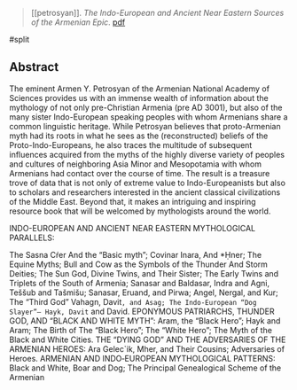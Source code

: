 > [[petrosyan]]. *The Indo-European and Ancient Near Eastern
Sources of the Armenian Epic*. [pdf](a/a-petrosyan2002.pdf)

#split 

## Abstract
The eminent Armen Y. Petrosyan of the Armenian National Academy of Sciences provides us with an immense wealth of information about the mythology of not only pre-Christian Armenia (pre AD 3001), but also of the many sister Indo-European speaking peoples with whom Armenians share a common linguistic heritage. While Petrosyan believes that proto-Armenian myth had its roots in what he sees as the (reconstructed) beliefs of the Proto-Indo-Europeans, he also traces the multitude of subsequent influences acquired from the myths of the highly diverse variety of peoples and cultures of neighboring Asia Minor and Mesopotamia with whom Armenians had contact over the course of time. The result is a treasure trove of data that is not only of extreme value to Indo-Europeanists but also to scholars and researchers interested in the ancient classical civilizations of the Middle East. Beyond that, it makes an intriguing and inspiring resource book that will be welcomed by mythologists around the world.



INDO-EUROPEAN AND ANCIENT NEAR EASTERN MYTHOLOGICAL PARALLELS: 

The Sasna Cŕer And the “Basic myth”; Covinar Inara, And *Ḥner; The Equine Myths; Bull and Cow as the Symbols of the Thunder And Storm Deities; The Sun God, Divine Twins, and Their Sister; The Early Twins and Triplets of the South of Armenia; Sanasar and Baldasar, Indra and Agni, Teššub and Tašmišu; Sanasar, Eruand, and Pirwa; Angel, Nergal, and Kur; The “Third God” Vahagn, Davit`, and Asag; The Indo-European “Dog Slayer”— Hayk, Davit` and David. EPONYMOUS PATRIARCHS, THUNDER GOD, AND “BLACK AND WHITE MYTH”: Aram, the “Black Hero”; Hayk and Aram; The Birth of The “Black Hero”; The “White Hero”; The Myth of the Black and White Cities. THE “DYING GOD” AND THE ADVERSARIES OF THE ARMENIAN HEROES: Ara Gelec`ik, Mher, and Their Cousins; Adversaries of Heroes. ARMENIAN AND INDO‐EUROPEAN MYTHOLOGICAL PATTERNS: Black and White, Boar and Dog; The Principal Genealogical Scheme of the Armenian 